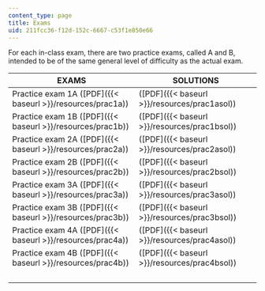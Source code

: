 ```yaml
---
content_type: page
title: Exams
uid: 211fcc36-f12d-152c-6667-c53f1e850e66
---
```


For each in-class exam, there are two practice exams, called A and B, intended to be of the same general level of difficulty as the actual exam.

| EXAMS | SOLUTIONS |
| --- | --- |
| Practice exam 1A ([PDF]({{< baseurl >}}/resources/prac1a)) | ([PDF]({{< baseurl >}}/resources/prac1asol)) |
| Practice exam 1B ([PDF]({{< baseurl >}}/resources/prac1b)) | ([PDF]({{< baseurl >}}/resources/prac1bsol)) |
| Practice exam 2A ([PDF]({{< baseurl >}}/resources/prac2a)) | ([PDF]({{< baseurl >}}/resources/prac2asol)) |
| Practice exam 2B ([PDF]({{< baseurl >}}/resources/prac2b)) | ([PDF]({{< baseurl >}}/resources/prac2bsol)) |
| Practice exam 3A ([PDF]({{< baseurl >}}/resources/prac3a)) | ([PDF]({{< baseurl >}}/resources/prac3asol)) |
| Practice exam 3B ([PDF]({{< baseurl >}}/resources/prac3b)) | ([PDF]({{< baseurl >}}/resources/prac3bsol)) |
| Practice exam 4A ([PDF]({{< baseurl >}}/resources/prac4a)) | ([PDF]({{< baseurl >}}/resources/prac4asol)) |
| Practice exam 4B ([PDF]({{< baseurl >}}/resources/prac4b)) | ([PDF]({{< baseurl >}}/resources/prac4bsol)) |
| &nbsp; |